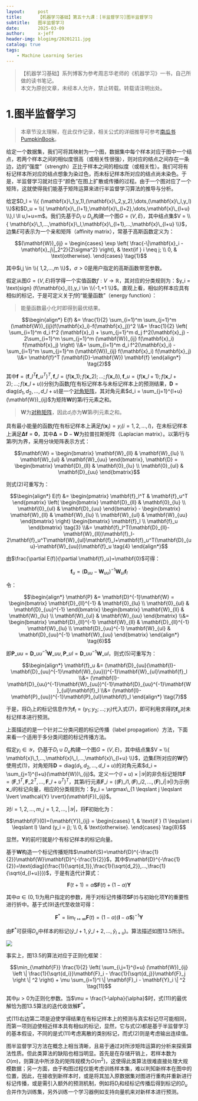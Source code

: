 ```yaml
---
layout:     post
title:      【机器学习基础】第五十九课：[半监督学习]图半监督学习
subtitle:   图半监督学习
date:       2025-03-09
author:     x-jeff
header-img: blogimg/20201211.jpg
catalog: true
tags:
    - Machine Learning Series
---
```

>【机器学习基础】系列博客为参考周志华老师的《机器学习》一书，自己所做的读书笔记。  
>本文为原创文章，未经本人允许，禁止转载。转载请注明出处。

# 1.图半监督学习

>本章节没太理解，在此仅作记录，相关公式的详细推导可参考[南瓜书PumpkinBook](https://datawhalechina.github.io/pumpkin-book/#/chapter13/chapter13?id=_134-图半监督学习)。

给定一个数据集，我们可将其映射为一个图，数据集中每个样本对应于图中一个结点，若两个样本之间的相似度很高（或相关性很强），则对应的结点之间存在一条边，边的“强度”（strength）正比于样本之间的相似度（或相关性）。我们可将有标记样本所对应的结点想象为染过色，而未标记样本所对应的结点尚未染色。于是，半监督学习就对应于“颜色”在图上扩散或传播的过程。由于一个图对应了一个矩阵，这就使得我们能基于矩阵运算来进行半监督学习算法的推导与分析。

给定$D_l = \\{ (\mathbf{x}\_1,y_1),(\mathbf{x}\_2,y_2),\dots,(\mathbf{x}\_l,y_l) \\}$和$D_u = \\{ \mathbf{x}\_{l+1},\mathbf{x}\_{l+2},\dots,\mathbf{x}\_{l+u} \\},l \ll u,l+u=m$。我们先基于$D_l \cup D_u$构建一个图$G=(V,E)$，其中结点集$V = \\{ \mathbf{x}\_1,...,\mathbf{x}\_l,\mathbf{x}\_{l+1},...,\mathbf{x}\_{l+u} \\}$，边集$E$可表示为一个亲和矩阵（affinity matrix），常基于高斯函数定义为：

$$(\mathbf{W})_{ij} =
\begin{cases}
\exp \left( \frac{-\|\mathbf{x}_i - \mathbf{x}_j\|_2^2}{2\sigma^2} \right), & \text{if } i \neq j; \\
0, & \text{otherwise}.
\end{cases} \tag{1}$$

其中$i,j \in \\{ 1,2,...,m \\}$，$\sigma > 0$是用户指定的高斯函数带宽参数。

假定从图$G = (V,E)$将学得一个实值函数$f:V \to \mathbb{R}$，其对应的分类规则为：$y_i = \text{sign} (f(\mathbf{x}_i)),y_i \in \\{-1,+1 \\}$。直观上看，相似的样本应具有相似的标记，于是可定义关于$f$的“能量函数”（energy function）：

>能量函数最小化时即得到最优结果。

$$\begin{align*} E(f) &= \frac{1}{2} \sum_{i=1}^m \sum_{j=1}^m (\mathbf{W})_{ij}(f(\mathbf{x}_i)-f(\mathbf{x}_j))^2 \\&= \frac{1}{2} \left( \sum_{i=1}^m d_i f^2 (\mathbf{x}_i) + \sum_{j=1}^m d_j f^2(\mathbf{x}_j) - 2\sum_{i=1}^m \sum_{j=1}^m (\mathbf{W})_{ij} f(\mathbf{x}_i) f(\mathbf{x}_j) \right) \\&= \sum_{i=1}^m d_i f^2(\mathbf{x}_i) - \sum_{i=1}^m \sum_{j=1}^m (\mathbf{W})_{ij} f(\mathbf{x}_i) f(\mathbf{x}_j) \\&= \mathbf{f}^T (\mathbf{D}-\mathbf{W}) \mathbf{f} \end{align*} \tag{2}$$

其中$\mathbf{f}=(\mathbf{f}\_l^T \mathbf{f}\_u^T)^T,\mathbf{f}\_l = (f(\mathbf{x}\_1);f(\mathbf{x}\_2);...;f(\mathbf{x}\_l)),\mathbf{f}\_u = (f(\mathbf{x}\_{l+1});f(\mathbf{x}\_{l+2});...;f(\mathbf{x}\_{l+u}))$分别为函数$f$在有标记样本与未标记样本上的预测结果，$\mathbf{D}=\text{diag}(d_1,d_2,...,d\_{l+u})$是一个[对角矩阵](https://shichaoxin.com/2020/08/12/数学基础-第十五课-矩阵的相似变换和相合变换/#3正交相似变换)，其对角元素$d_i = \sum_{j=1}^{l+u}(\mathbf{W})_{ij}$为矩阵$\mathbf{W}$的第$i$行元素之和。

>$\mathbf{W}$为[对称矩阵](https://shichaoxin.com/2019/08/27/数学基础-第七课-矩阵与向量/#25对称矩阵和反对称矩阵)，因此$d_i$亦为$\mathbf{W}$第$i$列元素之和。

具有最小能量的函数$f$在有标记样本上满足$f(\mathbf{x}_i)=y_i (i=1,2,...,l)$，在未标记样本上满足$\mathbf{\Delta f} = \mathbf{0}$，其中$\mathbf{\Delta} = \mathbf{D} - \mathbf{W}$为拉普拉斯矩阵（Laplacian matrix）。以第$l$行与第$l$列为界，采用分块矩阵表示方式：

$$\mathbf{W} = \begin{bmatrix} \mathbf{W}_{ll} & \mathbf{W}_{lu} \\ \mathbf{W}_{ul} & \mathbf{W}_{uu} \end{bmatrix}, \mathbf{D} = \begin{bmatrix} \mathbf{D}_{ll} & \mathbf{0}_{lu} \\ \mathbf{0}_{ul} & \mathbf{D}_{uu} \end{bmatrix}$$

则式(2)可重写为：

$$\begin{align*} E(f) &= \begin{pmatrix} \mathbf{f}_l^T & \mathbf{f}_u^T \end{pmatrix} \left( \begin{bmatrix} \mathbf{D}_{ll} & \mathbf{0}_{lu} \\ \mathbf{0}_{ul} & \mathbf{D}_{uu} \end{bmatrix} - \begin{bmatrix} \mathbf{W}_{ll} & \mathbf{W}_{lu} \\ \mathbf{W}_{ul} & \mathbf{W}_{uu} \end{bmatrix} \right) \begin{bmatrix} \mathbf{f}_l \\ \mathbf{f}_u \end{bmatrix} \tag{3} \\&= \mathbf{f}_l^T(\mathbf{D}_{ll}-\mathbf{W}_{ll})\mathbf{f}_l-2\mathbf{f}_u^T\mathbf{W}_{ul}\mathbf{f}_l+\mathbf{f}_u^T(\mathbf{D}_{uu}-\mathbf{W}_{uu})\mathbf{f}_u \tag{4} \end{align*}$$

由$\frac{\partial E(f)}{\partial \mathbf{f}_u}=\mathbf{0}$可得：

$$\mathbf{f}_u=(\mathbf{D}_{uu}-\mathbf{W}_{uu})^{-1}\mathbf{W}_{ul}\mathbf{f}_l \tag{5}$$

令：

$$\begin{align*} \mathbf{P} &= \mathbf{D}^{-1}\mathbf{W} = \begin{bmatrix} \mathbf{D}_{ll}^{-1} & \mathbf{0}_{lu} \\ \mathbf{0}_{ul} & \mathbf{D}_{uu}^{-1} \end{bmatrix} \begin{bmatrix} \mathbf{W}_{ll} & \mathbf{W}_{lu} \\ \mathbf{W}_{ul} & \mathbf{W}_{uu} \end{bmatrix} \\&= \begin{bmatrix} \mathbf{D}_{ll}^{-1} \mathbf{W}_{ll} & \mathbf{D}_{ll}^{-1} \mathbf{W}_{lu} \\ \mathbf{D}_{uu}^{-1} \mathbf{W}_{ul} & \mathbf{D}_{uu}^{-1} \mathbf{W}_{uu} \end{bmatrix} \end{align*} \tag{6}$$

即$\mathbf{P}\_{uu}=\mathbf{D}\_{uu}^{-1}\mathbf{W}\_{uu},\mathbf{P}\_{ul}=\mathbf{D}\_{uu}^{-1}\mathbf{W}\_{ul}$，则式(5)可重写为：

$$\begin{align*} \mathbf{f}_u &= (\mathbf{D}_{uu}(\mathbf{I}-\mathbf{D}_{uu}^{-1}\mathbf{W}_{uu}))^{-1}\mathbf{W}_{ul}\mathbf{f}_l \\&= (\mathbf{I}-\mathbf{D}_{uu}^{-1}\mathbf{W}_{uu})^{-1}\mathbf{D}_{uu}^{-1}\mathbf{W}_{ul}\mathbf{f}_l \\&= (\mathbf{I}-\mathbf{P}_{uu})^{-1}\mathbf{P}_{ul}\mathbf{f}_l \end{align*} \tag{7}$$

于是，将$D_l$上的标记信息作为$\mathbf{f}_l=(y_1;y_2;...;y_l)$代入式(7)，即可利用求得的$\mathbf{f}_u$对未标记样本进行预测。

上面描述的是一个针对二分类问题的标记传播（label propagation）方法，下面来看一个适用于多分类问题的标记传播方法。

假定$y_i \in \mathcal{Y}$，仍基于$D_l \cup D_u$构建一个图$G=(V,E)$，其中结点集$V = \\{ \mathbf{x}\_1,...,\mathbf{x}\_l,...,\mathbf{x}\_{l+u} \\}$，边集$E$所对应的$\mathbf{W}$仍使用式(1)，对角矩阵$\mathbf{D}=\text{diag}(d_1,d_2,...,d\_{l+u})$的对角元素$d_i = \sum_{j=1}^{l+u}(\mathbf{W})\_{ij}$。定义一个$(l+u)\times \lvert \mathcal{Y} \rvert$的非负标记矩阵$\mathbf{F}=(\mathbf{F}\_1^T,\mathbf{F}\_2^T,...,\mathbf{F}\_{l+u}^T)^T$，其第$i$行元素$\mathbf{F}\_i=((\mathbf{F})\_{i1},(\mathbf{F})\_{i2},...,(\mathbf{F})\_{i\lvert \mathcal{Y} \rvert})$为示例$\mathbf{x}\_i$的标记向量，相应的分类规则为：$y_i = \argmax\_{1 \leqslant j \leqslant \lvert \mathcal{Y} \rvert}(\mathbf{F})_{ij}$。

对$i=1,2,...,m,j=1,2,...,\lvert \mathcal{Y} \rvert$，将$\mathbf{F}$初始化为：

$$\mathbf{F}(0)=(\mathbf{Y})_{ij} =
\begin{cases}
1, & \text{if } (1 \leqslant i \leqslant l) \land (y_i = j); \\
0, & \text{otherwise}.
\end{cases} \tag{8}$$

显然，$\mathbf{Y}$的前$l$行就是$l$个有标记样本的标记向量。

基于$\mathbf{W}$构造一个标记传播矩阵$\mathbf{S}=\mathbf{D}^{-\frac{1}{2}}\mathbf{W}\mathbf{D}^{-\frac{1}{2}}$，其中$\mathbf{D}^{-\frac{1}{2}}=\text{diag}(\frac{1}{\sqrt{d_1}},\frac{1}{\sqrt{d_2}},...,\frac{1}{\sqrt{d_{l+u}}})$，于是有迭代计算式：

$$\mathbf{F}(t+1)=\alpha \mathbf{SF}(t)+(1-\alpha)\mathbf{Y} \tag{9}$$

其中$\alpha \in (0,1)$为用户指定的参数，用于对标记传播项$\mathbf{SF}(t)$与初始化项$\mathbf{Y}$的重要性进行折中。基于式(9)迭代至收敛可得：

$$\mathbf{F}^*=\lim _{t \mapsto \infty } \mathbf{F}(t) = (1-\alpha) (\mathbf{I}-\alpha\mathbf{S})^{-1}\mathbf{Y} \tag{10}$$

由$\mathbf{F}^*$可获得$D_u$中样本的标记$(\hat{y}\_{l+1},\hat{y}\_{l+2},...,\hat{y}_{l+u})$。算法描述如图13.5所示。

![](https://xjeffblogimg.oss-cn-beijing.aliyuncs.com/BLOGIMG/BlogImage/MachineLearningSeries/Lesson59/59x1.png)

事实上，图13.5的算法对应于正则化框架：

$$\min_{\mathbf{F}} \frac{1}{2} \left( \sum_{i,j=1}^{l+u} (\mathbf{W})_{ij} \left \| \frac{1}{\sqrt{d_i}}\mathbf{F}_i - \frac{1}{\sqrt{d_j}}\mathbf{F}_j \right \| ^2 \right) + \mu \sum_{i=1}^l \| \mathbf{F}_i - \mathbf{Y}_i \| ^2 \tag{11}$$

其中$\mu > 0$为正则化参数。当$\mu = \frac{1-\alpha}{\alpha}$时，式(11)的最优解恰为图13.5算法的迭代收敛解$\mathbf{F}^*$。

式(11)右边第二项是迫使学得结果在有标记样本上的预测与真实标记尽可能相同，而第一项则迫使相近样本具有相似的标记，显然，它与式(2)都是基于半监督学习的基本假设，不同的是式(11)考虑离散的类别标记，而式(2)则是考虑输出连续值。

图半监督学习方法在概念上相当清晰，且易于通过对所涉矩阵运算的分析来探索算法性质。但此类算法的缺陷也相当明显。首先是在存储开销上，若样本数为$O(m)$，则算法中所涉及的矩阵规模为$O(m^2)$，这使得此类算法很难直接处理大规模数据；另一方面，由于构图过程仅能考虑训练样本集，难以判知新样本在图中的位置，因此，在接收到新样本时，或是将其加入原数据集对图进行重构并重新进行标记传播，或是需引入额外的预测机制，例如将$D_l$和经标记传播后得到标记的$D_u$合并作为训练集，另外训练一个学习器例如支持向量机来对新样本进行预测。